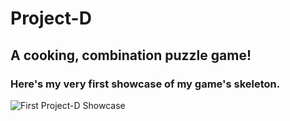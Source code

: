 # Project-D

## A cooking, combination puzzle game!


### Here's my very first showcase of my game's skeleton.
![First Project-D Showcase](/gifs/FirstShowcase.gif)

